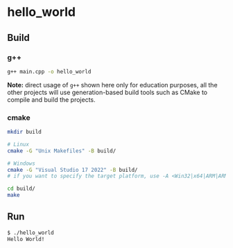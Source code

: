 # hello_world

## Build

### g++

```sh
g++ main.cpp -o hello_world
```

**Note:** direct usage of `g++` shown here only for education purposes, all the
other projects will use generation-based build tools such as CMake to compile
and build the projects.

### cmake

```sh
mkdir build

# Linux
cmake -G "Unix Makefiles" -B build/

# Windows
cmake -G "Visual Studio 17 2022" -B build/
# if you want to specify the target platform, use -A <Win32|x64|ARM|ARM64>

cd build/
make
```

## Run

```sh
$ ./hello_world
Hello World!
```
